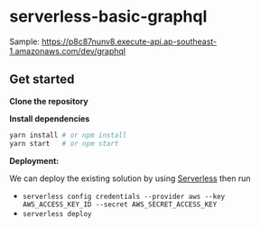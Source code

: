 # serverless-basic-graphql

Sample: https://p8c87nunv8.execute-api.ap-southeast-1.amazonaws.com/dev/graphql

## Get started

**Clone the repository**

**Install dependencies**

```sh
yarn install # or npm install
yarn start   # or npm start
```

**Deployment:**

We can deploy the existing solution by using [Serverless](https://serverless.com) then run

* `serverless config credentials --provider aws --key AWS_ACCESS_KEY_ID --secret AWS_SECRET_ACCESS_KEY`
* `serverless deploy`
